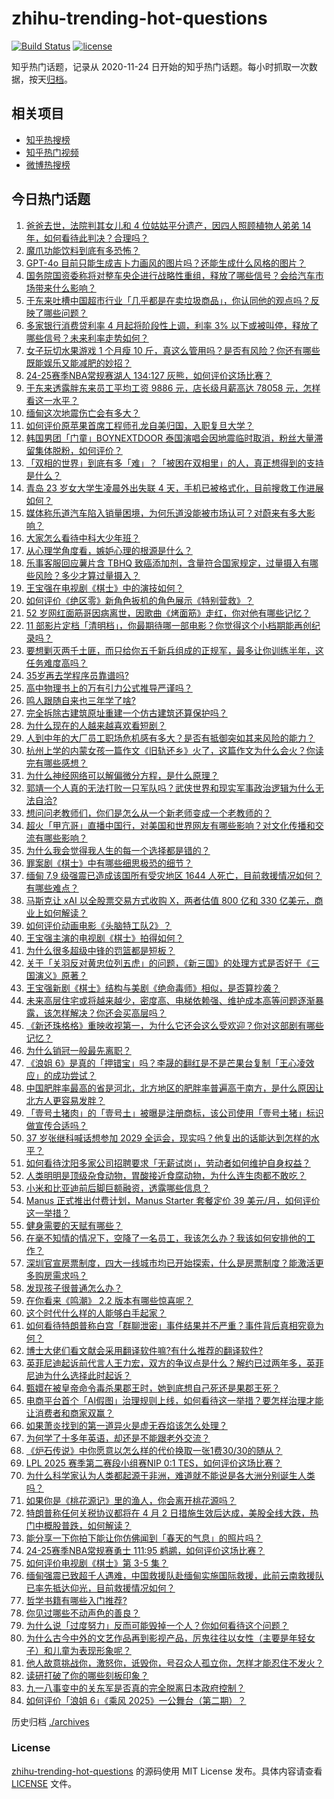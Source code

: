 # zhihu-trending-hot-questions

[![Build Status](https://github.com/justjavac/zhihu-trending-hot-questions/workflows/ci/badge.svg?branch=master)](https://github.com/justjavac/zhihu-trending-hot-questions/actions)
[![license](https://img.shields.io/github/license/justjavac/zhihu-trending-hot-questions)](https://github.com/justjavac/zhihu-trending-hot-questions/blob/master/LICENSE)

知乎热门话题，记录从 2020-11-24
日开始的知乎热门话题。每小时抓取一次数据，按天[归档](./archives)。

## 相关项目

- [知乎热搜榜](https://github.com/justjavac/zhihu-trending-top-search)
- [知乎热门视频](https://github.com/justjavac/zhihu-trending-hot-video)
- [微博热搜榜](https://github.com/justjavac/weibo-trending-hot-search)

## 今日热门话题

<!-- BEGIN -->
<!-- 最后更新时间 Sun Mar 30 2025 13:18:31 GMT+0800 (China Standard Time) -->

1. [爸爸去世，法院判其女儿和 4 位姑姑平分遗产，因四人照顾植物人弟弟 14 年，如何看待此判决？合理吗？](https://www.zhihu.com/question/1888622936660891400)
1. [魔爪功能饮料到底有多恐怖？](https://www.zhihu.com/question/330973224)
1. [GPT-4o 目前只能生成吉卜力画风的图片吗？还能生成什么风格的图片？](https://www.zhihu.com/question/1888702218510784000)
1. [国务院国资委称将对整车央企进行战略性重组，释放了哪些信号？会给汽车市场带来什么影响？](https://www.zhihu.com/question/1889448017196705800)
1. [于东来吐槽中国超市行业「几乎都是在卖垃圾商品」，你认同他的观点吗？反映了哪些问题？](https://www.zhihu.com/question/1889390951400699400)
1. [多家银行消费贷利率 4 月起将阶段性上调，利率 3% 以下或被叫停，释放了哪些信号？未来利率走势如何？](https://www.zhihu.com/question/1889601304235566000)
1. [女子玩切水果游戏 1 个月瘦 10 斤，真这么管用吗？是否有风险？你还有哪些既能娱乐又能减肥的妙招？](https://www.zhihu.com/question/1888892618320082700)
1. [24-25赛季NBA常规赛湖人 134:127 灰熊，如何评价这场比赛？](https://www.zhihu.com/question/1889591260802700300)
1. [于东来透露胖东来员工平均工资 9886 元，店长级月薪高达 78058 元，怎样看这一水平？](https://www.zhihu.com/question/1889315640545863400)
1. [缅甸这次地震伤亡会有多大？](https://www.zhihu.com/question/1889262290475397600)
1. [如何评价原苹果首席工程师孔龙自美归国，入职复旦大学？](https://www.zhihu.com/question/1889331947534259000)
1. [韩国男团「门童」BOYNEXTDOOR 泰国演唱会因地震临时取消，粉丝大量滞留集体脱粉，如何评价？](https://www.zhihu.com/question/1889119847876642000)
1. [「双相的世界」到底有多「难」？「被困在双相里」的人，真正想得到的支持是什么？](https://www.zhihu.com/question/15679057567)
1. [青岛 23 岁女大学生凌晨外出失联 4 天，手机已被格式化，目前搜救工作进展如何？](https://www.zhihu.com/question/15683397396)
1. [媒体称乐道汽车陷入销量困境，为何乐道没能被市场认可？对蔚来有多大影响？](https://www.zhihu.com/question/13683616138)
1. [大家怎么看待中科大少年班？](https://www.zhihu.com/question/357286038)
1. [从心理学角度看，嫉妒心理的根源是什么？](https://www.zhihu.com/question/1887427775440323000)
1. [乐事客服回应薯片含 TBHQ 致癌添加剂，含量符合国家规定，过量摄入有哪些风险？多少才算过量摄入？](https://www.zhihu.com/question/1889071442873770800)
1. [王宝强在电视剧《棋士》中的演技如何？](https://www.zhihu.com/question/15721932184)
1. [如何评价《绝区零》新角色扳机的角色展示《特别营救》？](https://www.zhihu.com/question/1888945618619193300)
1. [52 岁网红面筋哥因病离世，因歌曲《烤面筋》走红，你对他有哪些记忆？](https://www.zhihu.com/question/1889293018445609000)
1. [11 部影片定档「清明档」，你最期待哪一部电影？你觉得这个小档期能再创纪录吗？](https://www.zhihu.com/question/15654193174)
1. [要想剿灭两千土匪，而只给你五千新兵组成的正规军，最多让你训练半年，这任务难度高吗？](https://www.zhihu.com/question/1889260037291112400)
1. [35岁再去学程序员靠谱吗?](https://www.zhihu.com/question/617933773)
1. [高中物理书上的万有引力公式推导严谨吗？](https://www.zhihu.com/question/15564321471)
1. [鸣人跟随自来也三年学了啥?](https://www.zhihu.com/question/1889006105536991700)
1. [完全拆除古建筑原址重建一个仿古建筑还算保护吗？](https://www.zhihu.com/question/26445267)
1. [为什么现在的人越来越喜欢看短剧？](https://www.zhihu.com/question/648245865)
1. [人到中年的大厂员工职场危机感有多大？是否有抵御突如其来风险的能力？](https://www.zhihu.com/question/1889375801956344300)
1. [杭州上学的内蒙女孩一篇作文《旧轨还乡》火了，这篇作文为什么会火？你读完有哪些感想？](https://www.zhihu.com/question/1888612098172483300)
1. [为什么神经网络可以解偏微分方程，是什么原理？](https://www.zhihu.com/question/462964098)
1. [郭靖一个人真的无法打败一只军队吗？武侠世界和现实军事政治逻辑为什么无法自洽?](https://www.zhihu.com/question/448632829)
1. [想问问老教师们，你们是怎么从一个新老师变成一个老教师的？](https://www.zhihu.com/question/13264197282)
1. [超火「甲亢哥」直播中国行，对美国和世界网友有哪些影响？对文化传播和交流有哪些影响？](https://www.zhihu.com/question/1889263078245365200)
1. [为什么我会觉得我人生的每一个选择都是错的？](https://www.zhihu.com/question/629152359)
1. [罪案剧《棋士》中有哪些细思极恐的细节？](https://www.zhihu.com/question/15721910357)
1. [缅甸 7.9 级强震已造成该国所有受灾地区 1644 人死亡，目前救援情况如何？有哪些难点？](https://www.zhihu.com/question/1889275433926747100)
1. [马斯克让 xAI 以全股票交易方式收购 X，两者估值 800 亿和 330 亿美元，商业上如何解读？](https://www.zhihu.com/question/1889249785359348200)
1. [如何评价动画电影《头脑特工队2》？](https://www.zhihu.com/question/659488493)
1. [王宝强主演的电视剧《棋士》拍得如何？](https://www.zhihu.com/question/15732550428)
1. [为什么很多超级中锋的罚篮都是短板？](https://www.zhihu.com/question/20634030)
1. [关于「关羽反对黄忠位列五虎」的问题，《新三国》的处理方式是否好于《三国演义》原著？](https://www.zhihu.com/question/14916802998)
1. [王宝强新剧《棋士》结构与美剧《绝命毒师》相似，是否算抄袭？](https://www.zhihu.com/question/1888624416184854300)
1. [未来高层住宅或将越来越少，密度高、电梯依赖强、维护成本高等问题逐渐暴露，该怎样解决？你还会买高层吗？](https://www.zhihu.com/question/1889222967541590000)
1. [《新还珠格格》重映收视第一，为什么它还会这么受欢迎？你对这部剧有哪些记忆？](https://www.zhihu.com/question/1888904841742480000)
1. [为什么销冠一般最先离职？](https://www.zhihu.com/question/11744499028)
1. [《浪姐 6》是真的「押错宝」吗？李晟的翻红是不是芒果台复制「王心凌效应」的成功尝试？](https://www.zhihu.com/question/1889019281397745400)
1. [中国肥胖率最高的省是河北，北方地区的肥胖率普遍高于南方，是什么原因让北方人更容易发胖？](https://www.zhihu.com/question/1889001779984824300)
1. [「壹号土猪肉」的「壹号土」被曝是注册商标，该公司使用「壹号土猪」标识做宣传合适吗？](https://www.zhihu.com/question/1888267921714827300)
1. [37 岁张继科喊话想参加 2029 全运会，现实吗？他复出的话能达到怎样的水平？](https://www.zhihu.com/question/1888951574862193000)
1. [如何看待沈阳多家公司招聘要求「无薪试岗」，劳动者如何维护自身权益？](https://www.zhihu.com/question/1888529875532481500)
1. [人类明明是顶级杂食动物，胃酸接近食腐动物，为什么连生肉都不敢吃？](https://www.zhihu.com/question/14159370972)
1. [小米和比亚迪前后脚巨额融资，透露哪些信息？](https://www.zhihu.com/question/1888198672535217200)
1. [Manus 正式推出付费计划，Manus Starter 套餐定价 39 美元/月，如何评价这一举措？](https://www.zhihu.com/question/1889003780118378200)
1. [健身需要的天赋有哪些？](https://www.zhihu.com/question/12095926794)
1. [在毫不知情的情况下，空降了一名员工，我该怎么办？我该如何安排他的工作？](https://www.zhihu.com/question/1888506910015194400)
1. [深圳官宣房票制度，四大一线城市均已开始探索，什么是房票制度？能激活更多购房需求吗？](https://www.zhihu.com/question/1888719532350207200)
1. [发现孩子很普通怎么办？](https://www.zhihu.com/question/412620700)
1. [在你看来《鸣潮》 2.2 版本有哪些惊喜呢？](https://www.zhihu.com/question/1888563877723219700)
1. [这个时代什么样的人能够白手起家？](https://www.zhihu.com/question/367560094)
1. [如何看待特朗普称白宫「群聊泄密」事件结果并不严重？事件背后真相究竟为何？](https://www.zhihu.com/question/1888527619345080600)
1. [博士大佬们看文献会采用翻译软件嘛?有什么推荐的翻译软件?](https://www.zhihu.com/question/660877226)
1. [英菲尼迪起诉前代言人王力宏，双方的争议点是什么？解约已过两年多，英菲尼迪为什么选择此时起诉？](https://www.zhihu.com/question/1888276264378397200)
1. [甄嬛在被皇帝命令毒杀果郡王时，她到底想自己死还是果郡王死？](https://www.zhihu.com/question/657705541)
1. [电商平台首个「AI假图」治理规则上线，如何看待这一举措？要怎样治理才能让消费者和商家双赢？](https://www.zhihu.com/question/1888990372610409700)
1. [如果萧炎找到的第一道异火是虚无吞焰该怎么处理？](https://www.zhihu.com/question/10176443913)
1. [为何学了十多年英语，却还是不能跟老外交流？](https://www.zhihu.com/question/661705761)
1. [《炉石传说》中你愿意以怎么样的代价换取一张1费30/30的随从？](https://www.zhihu.com/question/8050034335)
1. [LPL 2025 赛季第二赛段小组赛NIP 0:1 TES，如何评价这场比赛？](https://www.zhihu.com/question/1889375416478839000)
1. [为什么科学家认为人类都起源于非洲，难道就不能说是各大洲分别诞生人类吗？](https://www.zhihu.com/question/15552238269)
1. [如果你是《桃花源记》里的渔人，你会离开桃花源吗？](https://www.zhihu.com/question/576736811)
1. [特朗普称任何关税协议都将在 4 月 2 日措施生效后达成，美股全线大跌，热门中概股普跌，如何解读？](https://www.zhihu.com/question/1889249779755758800)
1. [能分享一下你拍下能让你仿佛闻到「春天的气息」的照片吗？](https://www.zhihu.com/question/15653909796)
1. [24-25赛季NBA常规赛勇士 111:95 鹈鹕，如何评价这场比赛？](https://www.zhihu.com/question/1889229007704285200)
1. [如何评价电视剧《棋士》第 3-5 集？](https://www.zhihu.com/question/1888291466276725500)
1. [缅甸强震已致超千人遇难，中国救援队赴缅甸实施国际救援，此前云南救援队已率先抵达仰光，目前救援情况如何？](https://www.zhihu.com/question/1889257929338754800)
1. [哲学书籍有哪些入门推荐?](https://www.zhihu.com/question/6635228444)
1. [你见过哪些不动声色的善良？](https://www.zhihu.com/question/589462529)
1. [为什么说「过度努力」反而可能毁掉一个人？你如何看待这个问题？](https://www.zhihu.com/question/1887453341530972400)
1. [为什么古今中外的文艺作品再到影视产品，厉鬼往往以女性（主要是年轻女子）和儿童为表现形象呢？](https://www.zhihu.com/question/15694005151)
1. [他人故意挑战你，激怒你，诋毁你，号召众人孤立你，怎样才能忍住不发火？](https://www.zhihu.com/question/467289124)
1. [读研打破了你的哪些刻板印象？](https://www.zhihu.com/question/1887829218479548000)
1. [九一八事变中的关东军是否真的完全脱离日本政府控制？](https://www.zhihu.com/question/270500300)
1. [如何评价「浪姐 6」《乘风 2025》一公舞台（第二期）？](https://www.zhihu.com/question/1888923343664674300)

<!-- END -->

历史归档 [./archives](./archives)

### License

[zhihu-trending-hot-questions](https://github.com/justjavac/zhihu-trending-hot-questions)
的源码使用 MIT License 发布。具体内容请查看 [LICENSE](./LICENSE) 文件。
